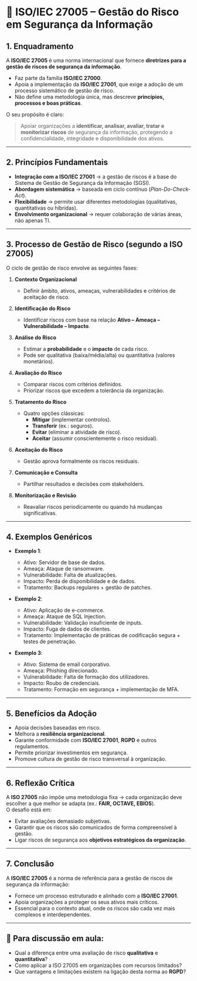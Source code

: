 # 📘 ISO/IEC 27005 – Gestão do Risco em Segurança da Informação

## 1. Enquadramento
A **ISO/IEC 27005** é uma norma internacional que fornece **diretrizes para a gestão de riscos de segurança da informação**.  
- Faz parte da família **ISO/IEC 27000**.  
- Apoia a implementação da **ISO/IEC 27001**, que exige a adoção de um processo sistemático de gestão de risco.  
- Não define uma metodologia única, mas descreve **princípios, processos e boas práticas**.  

O seu propósito é claro:  
> Apoiar organizações a **identificar, analisar, avaliar, tratar e monitorizar riscos** de segurança da informação, protegendo a confidencialidade, integridade e disponibilidade dos ativos.  

---

## 2. Princípios Fundamentais
- **Integração com a ISO/IEC 27001** → a gestão de riscos é a base do Sistema de Gestão de Segurança da Informação (SGSI).  
- **Abordagem sistemática** → baseada em ciclo contínuo (*Plan-Do-Check-Act*).  
- **Flexibilidade** → permite usar diferentes metodologias (qualitativas, quantitativas ou híbridas).  
- **Envolvimento organizacional** → requer colaboração de várias áreas, não apenas TI.  

---

## 3. Processo de Gestão de Risco (segundo a ISO 27005)
O ciclo de gestão de risco envolve as seguintes fases:

1. **Contexto Organizacional**  
   - Definir âmbito, ativos, ameaças, vulnerabilidades e critérios de aceitação de risco.  

2. **Identificação do Risco**  
   - Identificar riscos com base na relação **Ativo – Ameaça – Vulnerabilidade – Impacto**.  

3. **Análise do Risco**  
   - Estimar a **probabilidade** e o **impacto** de cada risco.  
   - Pode ser qualitativa (baixa/média/alta) ou quantitativa (valores monetários).  

4. **Avaliação do Risco**  
   - Comparar riscos com critérios definidos.  
   - Priorizar riscos que excedem a tolerância da organização.  

5. **Tratamento do Risco**  
   - Quatro opções clássicas:  
     - **Mitigar** (implementar controlos).  
     - **Transferir** (ex.: seguros).  
     - **Evitar** (eliminar a atividade de risco).  
     - **Aceitar** (assumir conscientemente o risco residual).  

6. **Aceitação do Risco**  
   - Gestão aprova formalmente os riscos residuais.  

7. **Comunicação e Consulta**  
   - Partilhar resultados e decisões com stakeholders.  

8. **Monitorização e Revisão**  
   - Reavaliar riscos periodicamente ou quando há mudanças significativas.  

---

## 4. Exemplos Genéricos
- **Exemplo 1**:  
  - Ativo: Servidor de base de dados.  
  - Ameaça: Ataque de ransomware.  
  - Vulnerabilidade: Falta de atualizações.  
  - Impacto: Perda de disponibilidade e de dados.  
  - Tratamento: Backups regulares + gestão de patches.  

- **Exemplo 2**:  
  - Ativo: Aplicação de e-commerce.  
  - Ameaça: Ataque de SQL Injection.  
  - Vulnerabilidade: Validação insuficiente de inputs.  
  - Impacto: Fuga de dados de clientes.  
  - Tratamento: Implementação de práticas de codificação segura + testes de penetração.  

- **Exemplo 3**:  
  - Ativo: Sistema de email corporativo.  
  - Ameaça: Phishing direcionado.  
  - Vulnerabilidade: Falta de formação dos utilizadores.  
  - Impacto: Roubo de credenciais.  
  - Tratamento: Formação em segurança + implementação de MFA.  

---

## 5. Benefícios da Adoção
- Apoia decisões baseadas em risco.  
- Melhora a **resiliência organizacional**.  
- Garante conformidade com **ISO/IEC 27001**, **RGPD** e outros regulamentos.  
- Permite priorizar investimentos em segurança.  
- Promove cultura de gestão de risco transversal à organização.  

---

## 6. Reflexão Crítica
A **ISO 27005** não impõe uma metodologia fixa → cada organização deve escolher a que melhor se adapta (ex.: **FAIR, OCTAVE, EBIOS**).  
O desafio está em:  
- Evitar avaliações demasiado subjetivas.  
- Garantir que os riscos são comunicados de forma compreensível à gestão.  
- Ligar riscos de segurança aos **objetivos estratégicos da organização**.  

---

## 7. Conclusão
A **ISO/IEC 27005** é a norma de referência para a gestão de riscos de segurança da informação:  
- Fornece um processo estruturado e alinhado com a **ISO/IEC 27001**.  
- Apoia organizações a proteger os seus ativos mais críticos.  
- Essencial para o contexto atual, onde os riscos são cada vez mais complexos e interdependentes.  

---

## 📌 Para discussão em aula:
- Qual a diferença entre uma avaliação de risco **qualitativa** e **quantitativa**?  
- Como aplicar a ISO 27005 em organizações com recursos limitados?  
- Que vantagens e limitações existem na ligação desta norma ao **RGPD**?  
